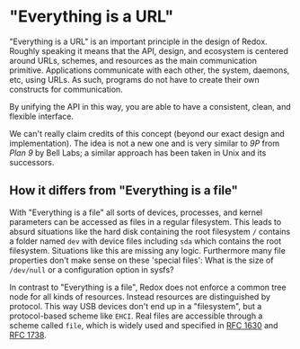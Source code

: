 "Everything is a URL"
======================

"Everything is a URL" is an important principle in the design of Redox. Roughly speaking it means that the API, design, and ecosystem is centered around URLs, schemes, and resources as the main communication primitive. Applications communicate with each other, the system, daemons, etc, using URLs. As such, programs do not have to create their own constructs for communication.

By unifying the API in this way, you are able to have a consistent, clean, and flexible interface.

We can't really claim credits of this concept (beyond our exact design and implementation). The idea is not a new one and is very similar to _9P_ from _Plan 9_ by Bell Labs; a similar approach has been taken in Unix and its successors.

How it differs from "Everything is a file"
------------------------------------------

With "Everything is a file" all sorts of devices, processes, and kernel parameters can be accessed as files in a regular filesystem. This leads to absurd situations like the hard disk containing the root filesystem `/` contains a folder named `dev` with device files including `sda` which contains the root filesystem. Situations like this are missing any logic. Furthermore many file properties don't make sense on these 'special files': What is the size of `/dev/null` or a configuration option in sysfs?

In contrast to "Everything is a file", Redox does not enforce a common tree node for all kinds of resources. Instead resources are distinguished by protocol. This way USB devices don't end up in a "filesystem", but a protocol-based scheme like `EHCI`. Real files are accessible through a scheme called `file`, which is widely used and specified in [RFC 1630] and [RFC 1738].

[RFC 1630]: https://tools.ietf.org/html/rfc1630
[RFC 1738]: https://tools.ietf.org/html/rfc1738
